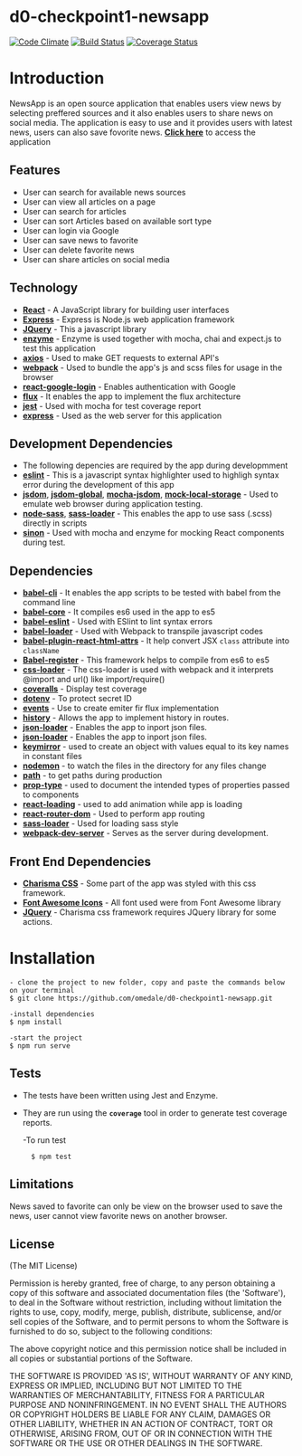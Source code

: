 # d0-checkpoint1-newsapp

[![Code Climate](https://codeclimate.com/github/omedale/d0-checkpoint1-newsapp/badges/gpa.svg)](https://codeclimate.com/github/omedale/d0-checkpoint1-newsapp)
[![Build Status](https://travis-ci.org/omedale/d0-checkpoint1-newsapp.svg?branch=chore/fix-npm-script)](https://travis-ci.org/omedale/d0-checkpoint1-newsapp)
[![Coverage Status](https://coveralls.io/repos/github/omedale/d0-checkpoint1-newsapp/badge.svg?branch=chore%2Ffeedback-fix)](https://coveralls.io/github/omedale/d0-checkpoint1-newsapp?branch=chore%2Ffeedback-fix)

# Introduction
NewsApp is an open source application that enables users view news by selecting preffered sources and it also enables users to share news on social media. The application is easy to use and it provides users with latest news, users can also save fovorite news.
**[Click here](https://d0-checkpoint1-newsapp.herokuapp.com/)** to access the application



## Features
<ul>
<li>User can search for available news sources</li>
<li>User can view all articles on a page</li>
<li>User can search for articles</li>
<li>User can sort Articles based on available sort type</li>
<li>User can login via Google</li>
<li>User can save news to favorite</li>
<li>User can delete favorite news</li>
<li>User can share articles on social media</li>
</ul>

## Technology

*  **[React](https://facebook.github.io/react/)** - A JavaScript library for building user interfaces
*  **[Express](https://expressjs.com/)** - Express is Node.js web application framework
*  **[JQuery](https://jquery.com/)** - This a javascript library
*  **[enzyme](https://www.npmjs.com/package/enzyme)** - Enzyme is used together with mocha, chai and expect.js to test this application
*  **[axios](https://www.npmjs.com/package/axios)** - Used to make GET requests to external API's
*  **[webpack](https://www.npmjs.com/package/react-router-dom)** - Used to bundle the app's js and scss files for usage in the browser
*  **[react-google-login](https://www.npmjs.com/package/react-google-login)** - Enables authentication with Google
*  **[flux](https://www.npmjs.com/package/flux)** - It enables the app to implement the flux architecture
  *  **[jest](https://www.google.com.ng/url?sa=t&rct=j&q=&esrc=s&source=web&cd=1&cad=rja&uact=8&ved=0ahUKEwj7kJqXk8rUAhXkLMAKHW2ICPwQFggkMAA&url=https%3A%2F%2Fwww.npmjs.com%2Fpackage%2Fjest&usg=AFQjCNG6mScpYVllIQqsYUFlECVccwfTwg&sig2=UGTyMGDHitKf0V22sgLKXA)** - Used with mocha for test coverage report
*  **[express](https://www.npmjs.com/package/express)** - Used as the web server for this application

## Development Dependencies
*  The following depencies are required by the app during developmment
  *  **[eslint](https://www.npmjs.com/package/eslint)** - This is a javascript syntax highlighter used to highligh syntax error during the development of this app
  *  **[jsdom](https://www.npmjs.com/package/jsdom)**, **[jsdom-global](https://www.npmjs.com/package/jsdom-global)**, **[mocha-jsdom](https://www.npmjs.com/package/mocha-jsdom)**, **[mock-local-storage](https://www.npmjs.com/package/mock-local-storage)** - Used to emulate web browser during application testing.
   *  **[node-sass](https://www.npmjs.com/package/node-sass)**, **[sass-loader](https://www.npmjs.com/package/sass-loader)** - This enables the app to use sass (.scss) directly in scripts
  *  **[sinon](https://www.npmjs.com/package/sinon)** - Used with mocha and enzyme for mocking React components during test.

  ## Dependencies

*  **[babel-cli](https://www.npmjs.com/package/babel-cli)** - It enables the app scripts to be tested with babel from the command line
*  **[babel-core](https://www.npmjs.com/package/babel-core)** - It compiles es6 used in the app to es5
*  **[babel-eslint](https://www.npmjs.com/package/babel-eslint)** - Used with ESlint to lint syntax errors
*  **[babel-loader](https://www.npmjs.com/package/babel-loader)** - Used with Webpack to transpile javascript codes
*  **[babel-plugin-react-html-attrs](https://www.npmjs.com/package/babel-plugin-react-html-attrs)** - It help convert JSX `class` attribute into `className` 
*  **[Babel-register](https://www.npmjs.com/package/babel-register)** - This framework helps to compile from es6 to es5
*  **[css-loader](https://www.npmjs.com/package/css-loader)** - The  css-loader is used with webpack and it interprets @import and url() like import/require()
*  **[coveralls](https://www.npmjs.com/package/coveralls)** - Display test coverage
*  **[dotenv](https://www.npmjs.com/package/dotenv)** - To protect secret ID
*  **[events](https://www.npmjs.com/package/events)** - Use to create emiter fir flux implementation
*  **[history](https://www.npmjs.com/package/history)** - Allows the app to implement history in routes.
*  **[json-loader](https://www.npmjs.com/package/json-loader)** - Enables the app to inport json files.
*  **[json-loader](https://www.npmjs.com/package/json-loader)** - Enables the app to inport json files.
* **[keymirror](https://www.npmjs.com/package/keymirror)** - used to create an object with values equal to its key names in constant files
* **[nodemon](https://www.npmjs.com/package/nodemon)** - to watch the files in the directory for any files change
* **[path](https://www.npmjs.com/package/nodemon)** - to get paths during production
* **[prop-type](https://www.npmjs.com/package/prop-types)** - used to document the intended types of properties passed to components
*  **[react-loading](https://www.npmjs.com/package/react-loading)** - used to add animation while app is loading
*  **[react-router-dom](https://www.npmjs.com/package/react-router-dom)** - Used to perform app routing
*  **[sass-loader](https://www.npmjs.com/package/sass-loader)** - Used for loading sass style
*  **[webpack-dev-server](https://www.npmjs.com/package/webpack-dev-server)** - Serves as the server during development.
## Front End Dependencies
*  **[Charisma CSS](https://usman.it/themes/charisma/)** - Some part of the app was styled with this css framework.
*  **[Font Awesome Icons](https://fontawesome.io/icons/)** - All font used were from Font Awesome library 
*  **[JQuery](https://www.google.com.ng/url?sa=t&rct=j&q=&esrc=s&source=web&cd=1&cad=rja&uact=8&ved=0ahUKEwi-0ry6k8rUAhVlF8AKHSieBmEQFggkMAA&url=https%3A%2F%2Fjquery.com%2F&usg=AFQjCNFnz7C6MAXGLm7pVcOD_LrOjJUUiA&sig2=xsPUng8k-olBvHXKLQ2O8w)** - Charisma css framework requires JQuery library for some actions. 


# Installation

    - clone the project to new folder, copy and paste the commands below on your terminal
    $ git clone https://github.com/omedale/d0-checkpoint1-newsapp.git

    -install dependencies
    $ npm install

    -start the project
    $ npm run serve


## Tests
*  The tests have been written using Jest and Enzyme.
*  They are run using the **`coverage`** tool in order to generate test coverage reports.

     -To run test

         $ npm test



## Limitations
News saved to favorite can only be view on the browser used to save the news, user cannot view favorite news on another browser.

## License

(The MIT License)

Permission is hereby granted, free of charge, to any person obtaining
a copy of this software and associated documentation files (the
'Software'), to deal in the Software without restriction, including
without limitation the rights to use, copy, modify, merge, publish,
distribute, sublicense, and/or sell copies of the Software, and to
permit persons to whom the Software is furnished to do so, subject to
the following conditions:

The above copyright notice and this permission notice shall be
included in all copies or substantial portions of the Software.

THE SOFTWARE IS PROVIDED 'AS IS', WITHOUT WARRANTY OF ANY KIND,
EXPRESS OR IMPLIED, INCLUDING BUT NOT LIMITED TO THE WARRANTIES OF
MERCHANTABILITY, FITNESS FOR A PARTICULAR PURPOSE AND NONINFRINGEMENT.
IN NO EVENT SHALL THE AUTHORS OR COPYRIGHT HOLDERS BE LIABLE FOR ANY
CLAIM, DAMAGES OR OTHER LIABILITY, WHETHER IN AN ACTION OF CONTRACT,
TORT OR OTHERWISE, ARISING FROM, OUT OF OR IN CONNECTION WITH THE
SOFTWARE OR THE USE OR OTHER DEALINGS IN THE SOFTWARE.